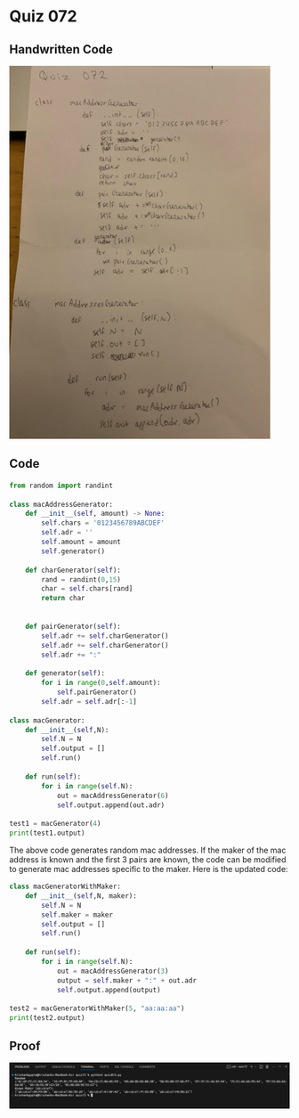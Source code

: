 # Quiz 072

## Handwritten Code

![handwritten code](/quizzes/quiz72/handwritten.png)

## Code

```.py
from random import randint

class macAddressGenerator:
    def __init__(self, amount) -> None:
        self.chars = '0123456789ABCDEF'
        self.adr = ''
        self.amount = amount
        self.generator()

    def charGenerator(self):
        rand = randint(0,15)
        char = self.chars[rand]
        return char
    

    def pairGenerator(self):
        self.adr += self.charGenerator()
        self.adr += self.charGenerator()
        self.adr += ":"

    def generator(self):
        for i in range(0,self.amount):
            self.pairGenerator()
        self.adr = self.adr[:-1]

class macGenerator:
    def __init__(self,N):
        self.N = N
        self.output = []
        self.run()

    def run(self):
        for i in range(self.N):
            out = macAddressGenerator(6)
            self.output.append(out.adr)

test1 = macGenerator(4)
print(test1.output)

```

The above code generates random mac addresses. If the maker of the mac address is known and the first 3 pairs are known, the code can be modified to generate mac addresses specific to the maker. Here is the updated code:

```.py
class macGeneratorWithMaker:
    def __init__(self,N, maker):
        self.N = N
        self.maker = maker
        self.output = []
        self.run()

    def run(self):
        for i in range(self.N):
            out = macAddressGenerator(3)
            output = self.maker + ":" + out.adr
            self.output.append(output)

test2 = macGeneratorWithMaker(5, "aa:aa:aa")
print(test2.output)
```

## Proof

![proof](/quizzes/quiz72/proof.png)